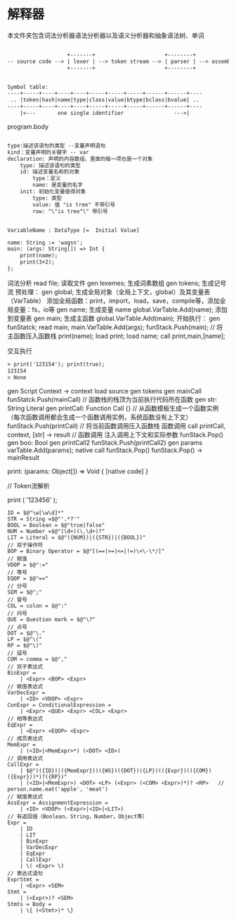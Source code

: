 ﻿# 解释器

本文件夹包含词法分析器语法分析器以及语义分析器和抽象语法树、单词

```txt

                   +-------+                      +--------+
-- source code --> | lexer | --> token stream --> | parser | --> assembly
                   +-------+                      +--------+

```

```txt

Symbol table:
----+-----+----+----+----+-----+-----+-----+------+------+----
 .. |token|hash|name|type|class|value|btype|bclass|bvalue| ..
----+-----+----+----+----+-----+-----+-----+------+------+----
    |<---       one single identifier                --->|

```

program.body
```txt

type:描述该语句的类型 --变量声明语句
kind：变量声明的关键字 -- var
declaration: 声明的内容数组，里面的每一项也是一个对象
    type: 描述该语句的类型 
    id: 描述变量名称的对象
        type：定义
        name: 是变量的名字
    init: 初始化变量值得对象
        type: 类型
        value: 值 "is tree" 不带引号
        row: "\"is tree"\" 带引号

```

```

VariableName : DataType [=  Initial Value]

```
```txt
name: String := 'wagsn';
main: (args: String[]) => Int {
	print(name);
	print(3+2);
};
```
词法分析
read file;  读取文件
gen lexemes; 生成词素数组
gen tokens;  生成记号流
预处理：
gen global; 生成全局对象（全局上下文，global）及其变量表（VarTable）
添加全局函数：print，import，load，save，compile等，添加全局变量：fs，io等
gen name;  生成变量 name
global.VarTable.Add(name);  添加到变量表
gen main;  生成主函数
global.VarTable.Add(main);
开始执行：
gen funStatck;
read main;
main.VarTable.Add(args);
funStack.Push(main);  // 将主函数压入函数栈
print(name);
	load print;
	load name;
	call print,main,[name];

交互执行

```txt
> print('123154'); print(true);
123154
< None
```
gen Script Context -> context
load source
gen tokens
gen mainCall
funStatck.Push(mainCall)  // 函数栈的栈顶为当前执行代码所在函数
	gen str: String Literal
	gen printCall: Function Call {}  // 从函数模板生成一个函数实例（每次函数调用都会生成一个函数调用实例，系统函数没有上下文）
	funStack.Push(printCall)  // 将当前函数调用压入函数栈 函数调用
		call printCall, context, [str] -> result //  函数调用 注入调用上下文和实际参数
	funStack.Pop()
	gen boo: Bool
	gen printCall2
	funStack.Push(printCall2)
		gen params
		varTable.Add(params);
		native call 
	funStack.Pop()
funStack.Pop() -> mainResult


print: (params: Object[]) => Void {
	[native code]
}

// Token流解析

print ( '123456' );

```regex
ID = $@"\w[\w\d]*"
STR = String =$@"'.*?'"
BOOL = Boolean = $@"true|false"
NUM = Number =$@"(\d+)(\.\d+)?"
LIT = Literal = $@"({NUM})|({STR})|({BOOL})"
// 双子操作符
BOP = Binary Operator = $@"[(==|>=|<=|!=)\+\-\*/]"
// 赋值
VDOP = $@":="
// 等号
EQOP = $@"=="
// 分号
SEM = $@";"
// 冒号
COL = colon = $@":"
// 问号
QUE = Question mark = $@"\?"
// 点号
DOT = $@"\."
LP = $@"\("
RP = $@"\)"
// 逗号
COM = comma = $@","
// 双子表达式
BinExpr =
	| <Expr> <BOP> <Expr>
// 赋值表达式
VarDecExpr =
	| <ID> <VDOP> <Expr>
ConExpr = ConditionalExpression =
	| <Expr> <QUE> <Expr> <COL> <Expr>
// 相等表达式
EqExpr =
	| <Expr> <EQOP> <Expr>
// 成员表达式
MemExpr =
	| (<ID>|<MemExpr>*) (<DOT> <ID>)
// 调用表达式
CallExpr =
	| $@"(({ID})|({MemExpr}))({WS})({DOT})({LP})(({Expr})(({COM})({Expr}))*)?({RP})"
	| (<ID>|<MemExpr>) <DOT> <LP> (<Expr> (<COM> <Expr>)*)? <RP>   // person.name.eat('apple', 'meat')
// 赋值表达式
AssExpr = AssignmentExpression =
	| <ID> <VDOP> (<Expr>|<ID>|<LIT>)
// 有返回值（Boolean，String，Number，Object等）
Expr =
	| ID
	| LIT
	| BinExpr
	| VarDecExpr
	| EqExpr
	| CallExpr
	| \( <Expr> \)
// 表达式语句
ExprStmt =
	| <Expr> <SEM>
Stmt =
    | (<Expr>)? <SEM>
Stmts =	Body =
	| \{ (<Stmt>)* \}
```
